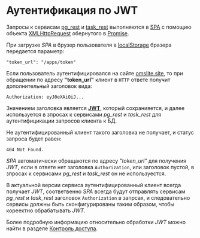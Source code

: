 # Аутентификация по JWT

Запросы к сервисам [pg_rest](./pg_rest.md) и [task_rest](./task_rest.md) выполняются в [SPA](./spa.md) с помощию объекта <a href="https://developer.mozilla.org/ru/docs/Web/API/XMLHttpRequest" target=_blank>XMLHttpRequest</a> обернутого в <a href="https://developer.mozilla.org/ru/docs/Web/JavaScript/Reference/Global_Objects/Promise">Promise</a>.

При загрузке _SPA_ в брузер пользователя в <a href="https://developer.mozilla.org/ru/docs/Web/API/Window/localStorage" target=_blank>localStorage</a> бразера передается параметр:

    "token_url": "/apps/token"

Если пользователь аутентифицировался на сайте [omslite.site](http://omslite.site), то при обращении по адресу __"token_url"__ клиент в `HTTP` ответе получит дополнительный заголовок вида:

    Authorization: eyJ0eXAiOiJ...

Значением заголовка является <a href="https://jwt.io/" target=_blank>**JWT**</a>, который
сохранияется, и далее используется в зпросах к сервисами *pg_rest* и *task_rest* для
аутентифицикации запросов клиента к БД.

Не аутентифицированный клиент такого заголовка не получает, и статус запроса будет равен:

    404 Not Found.

_SPA_ автоматически обращаются по адресу *"token_url"* для получения _JWT_, если в ответе
нет заголовка `Authorization`, или заголовок пустой, в зпросах к сервисами *pg_rest*
и *task_rest* он не используестся.

В актуальной версии сервиса аутентифицированный клиент всегда получает _JWT_, соответвенно
_SPA_ всегда будут отправлять сервисам *pg_rest* и *task_rest* заголовок `Authorization`
в запрсах, и следовательно сервисы должны быть сконфигурированы таким образом, чтобы кореектно
обрабатывать _JWT_.

Более подробную информацию относительно обработки _JWT_ можно найти в разделе
[Контроль доступа](./access.md).
